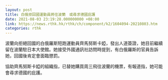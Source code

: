 ```yaml
---
layout: post
title: 白俄拒回國運動員將往波蘭　或尋求德國庇護
date: 2021-08-03 23:19:28.000000000 +08:00
link: https://news.rthk.hk/rthk/ch/component/k2/1604094-20210803.htm
categories: rthk
---
```


波蘭向拒絕回國的白俄羅斯短跑運動員齊馬努斯卡婭，發出人道簽證，她目前繼續留在波蘭駐日本大使館。她接受外國通訊社訪問時提到，有白俄羅斯的官員告訴她，回國後肯定會面臨懲罰。

協助齊馬努斯卡婭的組織指，已替她購買周三飛往波蘭的機票，有報道指，她可能會尋求德國的庇護。
